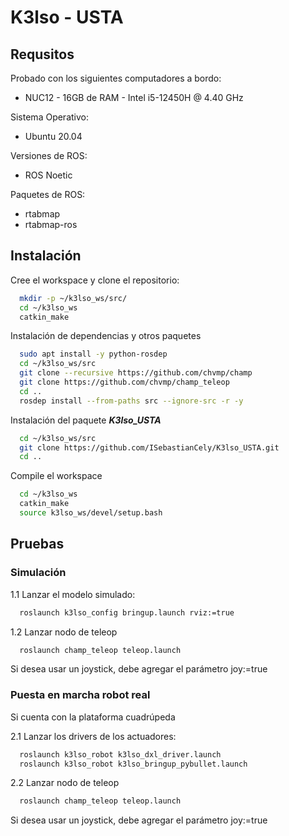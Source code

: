 # K3lso - USTA

## Requsitos
Probado con los siguientes computadores a bordo:

- NUC12 - 16GB de RAM - Intel i5-12450H @ 4.40 GHz

Sistema Operativo:

- Ubuntu 20.04

Versiones de ROS:

- ROS Noetic

Paquetes de ROS:

- rtabmap
- rtabmap-ros

## Instalación

Cree el workspace y clone el repositorio:

```bash
  mkdir -p ~/k3lso_ws/src/
  cd ~/k3lso_ws
  catkin_make
```

Instalación de dependencias y otros paquetes

```bash
  sudo apt install -y python-rosdep
  cd ~/k3lso_ws/src
  git clone --recursive https://github.com/chvmp/champ
  git clone https://github.com/chvmp/champ_teleop
  cd ..
  rosdep install --from-paths src --ignore-src -r -y
```

Instalación del paquete ***K3lso_USTA***

```bash
  cd ~/k3lso_ws/src
  git clone https://github.com/ISebastianCely/K3lso_USTA.git
  cd ..
```

Compile el workspace

```bash
  cd ~/k3lso_ws
  catkin_make
  source k3lso_ws/devel/setup.bash
```  

## Pruebas
### Simulación

1.1 Lanzar el modelo simulado: 
```bash
  roslaunch k3lso_config bringup.launch rviz:=true
```

1.2 Lanzar nodo de teleop
```bash
  roslaunch champ_teleop teleop.launch
```
Si desea usar un joystick, debe agregar el parámetro joy:=true

### Puesta en marcha robot real
Si cuenta con la plataforma cuadrúpeda

2.1 Lanzar los drivers de los actuadores: 
```bash
  roslaunch k3lso_robot k3lso_dxl_driver.launch
  roslaunch k3lso_robot k3lso_bringup_pybullet.launch
```

2.2 Lanzar nodo de teleop
```bash
  roslaunch champ_teleop teleop.launch
```
Si desea usar un joystick, debe agregar el parámetro joy:=true
